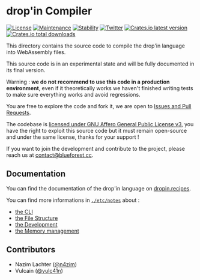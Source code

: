# drop'in Compiler

[![License](https://img.shields.io/github/license/blue-forest/dropin)](../COPYING)
[![Maintenance](https://img.shields.io/badge/maintained-yes-red.svg)](#)
[![Stability](https://img.shields.io/badge/stable-no-red.svg)](#)
[![Twitter](https://img.shields.io/twitter/follow/dropin_cloud?label=%40dropin_cloud)](https://twitter.com/dropin_cloud)
[![Crates.io latest version](https://img.shields.io/crates/v/dropin)](https://crates.io/crates/dropin/versions)
[![Crates.io total downloads](https://img.shields.io/crates/d/dropin)](https://crates.io/crates/dropin)

This directory contains the source code to compile the drop'in language into WebAssembly files.

This source code is in an experimental state and will be fully documented in its final version.

Warning : **we do not recommend to use this code in a production environment**, even if it theoretically works we haven't finished writing tests to make sure everything works and avoid regressions.

You are free to explore the code and fork it, we are open to [Issues and Pull Requests](https://github.com/blue-forest/contributing).

The codebase is [licensed under GNU Affero General Public License v3](../COPYING), you have the right to exploit this source code but it must remain open-source and under the same license, thanks for your support !

If you want to join the development and contribute to the project, please reach us at contact@blueforest.cc.


## Documentation
You can find the documentation of the drop'in language on [dropin.recipes](https://dropin.recipes).

You can find more informations in [`./etc/notes`](./etc/notes) about :
 - [the CLI](./etc/notes/CLI.md)
 - [the File Structure](./etc/notes/Structure.md)
 - [the Development](./etc/notes/Development.md)
 - [the Memory management](./etc/notes/memory.md)


## Contributors
- Nazim Lachter ([@n4zim](https://github.com/n4zim))
- Vulcain ([@vulc41n](https://github.com/vulc41n))
